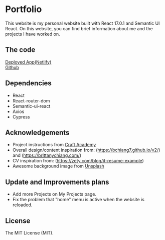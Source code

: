 # Portfolio

This website is my personal website built with React 17.0.1 and Semantic UI React. On this website, you can find brief information about me and the projects I have worked on.

## The code

[Deployed App(Netlify)](https://kyungin-portfolio.netlify.app/)  
[Github](https://github.com/KyunginNa/my_portfolio)

## Dependencies

- React
- React-router-dom
- Semantic-ui-react
- Axios
- Cypress

## Acknowledgements

- Project instructions from [Craft Academy](https://www.craftacademy.se/english/)  
- Overall design/content inspiration from: (https://bchiang7.github.io/v2/) and (https://brittanychiang.com/)  
- CV inspiration from: (https://zety.com/blog/it-resume-example)  
- Awesome background image from [Unsplash](https://unsplash.com/photos/EvKBHBGgaUo)

## Update and Improvements plans

- Add more Projects on My Projects page.
- Fix the problem that "home" menu is active when the website is reloaded.

## License

The MIT License (MIT).
